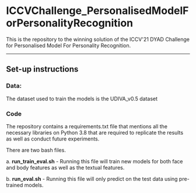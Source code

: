 # ICCVChallenge_PersonalisedModelForPersonalityRecognition
This is the repository to the winning solution of the ICCV'21 DYAD Challenge for Personalised Model For Personality Recognition. 


---
## Set-up instructions

### Data: 
The dataset used to train the models is the UDIVA_v0.5 dataset

### Code
The repository contains a requirements.txt file that mentions all the necessary libraries on Python 3.8 that are required to replicate the results as well as conduct future experiments. 

There are two bash files. 

a. **run_train_eval.sh** - Running this file will train new models for both face and body features as well as the textual features.

b. **run_eval.sh** - Running this file will only predict on the test data using pre-trained models. 
